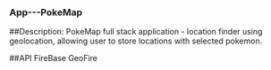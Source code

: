 ### App---PokeMap

##Description: 
PokeMap full stack application - location finder using geolocation, allowing user to store locations with selected pokemon.

##API
FireBase
GeoFire
